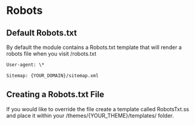 # Robots

## Default Robots.txt

By default the module contains a Robots.txt template that will render a robots file when you visit /robots.txt

```html
User-agent: \*

Sitemap: {YOUR_DOMAIN}/sitemap.xml
```

## Creating a Robots.txt File

If you would like to override the file create a template called RobotsTxt.ss and place it within your /themes/{YOUR_THEME}/templates/ folder.